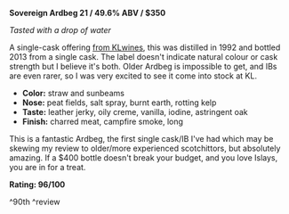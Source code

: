 **Sovereign Ardbeg 21 / 49.6% ABV / $350**

*Tasted with a drop of water*

A single-cask offering [from KLwines](http://www.klwines.com/detail.asp?sku=1155025&cid=TPV-Winesearcher), this was distilled in 1992 and bottled 2013 from a single cask.  The label doesn't indicate natural colour or cask strength but I believe it's both.  Older Ardbeg is impossible to get, and IBs are even rarer, so I was very excited to see it come into stock at KL.

* **Color:** straw and sunbeams
* **Nose:** peat fields, salt spray, burnt earth, rotting kelp
* **Taste:** leather jerky, oily creme, vanilla, iodine, astringent oak
* **Finish:** charred meat, campfire smoke, long

This is a fantastic Ardbeg, the first single cask/IB I've had which may be skewing my review to older/more experienced scotchittors, but absolutely amazing.  If a $400 bottle doesn't break your budget, and you love Islays, you are in for a treat.

**Rating: 96/100**

^90th ^review
